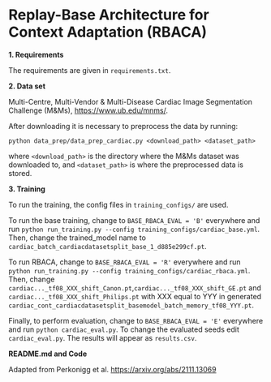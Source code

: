 # Replay-Base Architecture for Context Adaptation (RBACA)

**1. Requirements**

The requirements are given in `requirements.txt`.

**2. Data set**

Multi-Centre, Multi-Vendor & Multi-Disease Cardiac Image Segmentation Challenge (M&Ms), https://www.ub.edu/mnms/.

After downloading it is necessary to preprocess the data by running:

```python data_prep/data_prep_cardiac.py <download_path> <dataset_path>```

where `<download_path>` is the directory where the M&Ms dataset was downloaded to, and `<dataset_path>` is where the preprocessed data is stored.

**3. Training**

To run the training, the config files in `training_configs/` are used. 

To run the base training, change to `BASE_RBACA_EVAL = 'B'` everywhere and run `python run_training.py --config training_configs/cardiac_base.yml`. Then, change the trained_model name to `cardiac_batch_cardiacdatasetsplit_base_1_d885e299cf.pt`.

To run RBACA, change to `BASE_RBACA_EVAL = 'R'` everywhere and run `python run_training.py --config training_configs/cardiac_rbaca.yml`. Then, change `cardiac..._tf08_XXX_shift_Canon.pt`,`cardiac..._tf08_XXX_shift_GE.pt` and `cardiac..._tf08_XXX_shift_Philips.pt` with XXX equal to YYY in generated `cardiac_cont_cardiacdatasetsplit_basemodel_batch_memory_tf08_YYY.pt`.

Finally, to perform evaluation, change to `BASE_RBACA_EVAL = 'E'` everywhere and run `python cardiac_eval.py`. To change the evaluated seeds edit `cardiac_eval.py`. The results will appear as `results.csv`.

**README.md and Code**

Adapted from Perkonigg et al. https://arxiv.org/abs/2111.13069